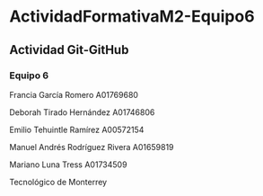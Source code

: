 # ActividadFormativaM2-Equipo6
## Actividad Git-GitHub


### Equipo 6



Francia García Romero                    A01769680




Deborah Tirado Hernández                 A01746806




Emilio Tehuintle Ramírez                 A00572154 




Manuel Andrés Rodríguez Rivera           A01659819 




Mariano Luna Tress                       A01734509


Tecnológico de Monterrey
